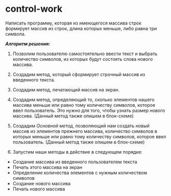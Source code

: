 # control-work

Написать программу, которая из имеющегося массива строк формирует массив из строк, длина которых меньше, либо равна три символа. 

***Алгоритм решения:***

1. Позволим пользователю самостоятельно ввести текст и выбрать количество символов, из которых будут состоять слова *нового* массива.

2. Создадим метод, который сформирует строчный массив из введенного текста.

3. Создадим метод, печатающий  массив на экран.

4. Создадим метод, определяющий то, сколько элементов нашего массива меньше или равно тому количеству символов, которое ввел пользователь. Это нужно для того, чтобы узнать размер *нового* массива. (Данный метод также опишем в блок-схеме)

5. Создадим *Основной метод*, позволяющий нам создать *новый* массив из элементов прежнего массива, количество символов в которых меньше или равно тому количеству символов, которое ввел пользователь. (Данный метод также опишем в блок-схеме)

6. Запустим наши методы в действие в следующем порядке:
* Создание массива из введенного пользователем текста
* Печать этого массива на экран
* Определение количества элементов с нужным количеством символов
* Создание нового массива 
* Печать нового массива
